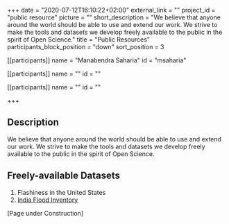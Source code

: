 +++
date = "2020-07-12T16:10:22+02:00"
external_link = ""
project_id = "public resource"
picture = ""
short_description = "We believe that anyone around the world should be able to use and extend our work. We strive to make the tools and datasets we develop freely available to the public in the spirit of Open Science."
title = "Public Resources"
participants_block_position = "down"
sort_position = 3


[[participants]]
    name = "Manabendra Saharia"
    id = "msaharia"

[[participants]]
    name = ""
    id = ""

[[participants]]
    name = ""
    id = ""

+++
## Description

We believe that anyone around the world should be able to use and extend our work. We strive to make the tools and datasets we develop freely available to the public in the spirit of Open Science.


## Freely-available Datasets
1. Flashiness in the United States
3. [India Flood Inventory](https://eartharxiv.org/repository/view/1722/)

[Page under Construction]